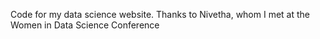 Code for my data science website. Thanks to Nivetha, whom I met at the Women in Data Science Conference

